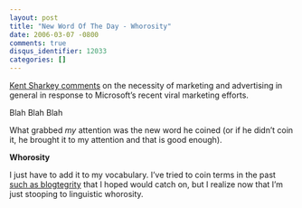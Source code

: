 ```yaml
---
layout: post
title: "New Word Of The Day - Whorosity"
date: 2006-03-07 -0800
comments: true
disqus_identifier: 12033
categories: []
---
```

[Kent Sharkey
comments](http://www.acmebinary.com/blogs/kent/comments/483.aspx "Kent Sharkey's Blog")
on the necessity of marketing and advertising in general in response to
Microsoft’s recent viral marketing efforts.

Blah Blah Blah

What grabbed *my* attention was the new word he coined (or if he didn’t
coin it, he brought it to my attention and that is good enough).

**Whorosity**

I just have to add it to my vocabulary. I’ve tried to coin terms in the
past [such as
blogtegrity](/archive/2006/03/07/BlogtegrityAgain.aspx "Blogtegrity")
that I hoped would catch on, but I realize now that I’m just stooping to
linguistic whorosity.

